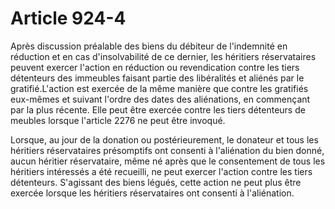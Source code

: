# Article 924-4

Après discussion préalable des biens du débiteur de l'indemnité en réduction et en cas d'insolvabilité de ce dernier, les héritiers réservataires peuvent exercer l'action en réduction ou revendication contre les tiers détenteurs des immeubles faisant partie des libéralités et aliénés par le gratifié.L'action est exercée de la même manière que contre les gratifiés eux-mêmes et suivant l'ordre des dates des aliénations, en commençant par la plus récente. Elle peut être exercée contre les tiers détenteurs de meubles lorsque l'article 2276 ne peut être invoqué.

Lorsque, au jour de la donation ou postérieurement, le donateur et tous les héritiers réservataires présomptifs ont consenti à l'aliénation du bien donné, aucun héritier réservataire, même né après que le consentement de tous les héritiers intéressés a été recueilli, ne peut exercer l'action contre les tiers détenteurs. S'agissant des biens légués, cette action ne peut plus être exercée lorsque les héritiers réservataires ont consenti à l'aliénation.
